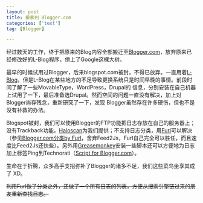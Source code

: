 ```yaml
---
layout: post
title: 搬家到 Blogger.com
categories: ['text']
tag: [Blogger]

---
```


经过数天的工作，终于把原来的Blog内容全部搬迁至[Blogger.com](http://www.blogger.com)，放弃原来已经修改好的L-Blog程序，傍上了Google这棵大树。

最早的时候试用过Blogger，后来blogspot.com被封，不得已放弃。一直用着[L-Blog](http://www.loveyuki.com/)，但是L-Blog在某些地方的不足导致更换系统只是时间早晚的事情。前段时间了解了一些MovableType，WordPress，Drupal的 信息，分别安装在自己机器上试用了一下，最后准备选Drupal。然而空间的问题一直没有解决，加上对Blogger尚存残念，重新研究了一下，发现 Blogger虽然存在许多硬伤，但也不是没有补救的办法。

Blogspot被封，我们可以使用Blogger的FTP功能把日志存放在自己的服务器上； 没有Trackback功能，[Haloscan](http://www.haloscan.com/)为我们提供；不支持日志分类，用[Furl](http://www.furl.net/)可以解决（参见[Blogger.com分类by Furl](http://www.oui-blog.com/reder/archives/005906.html)，舍弃Feed2Js，Furl自己完全可以胜任，而且速度比Feed2Js还快些）。另外用[Greasemonkey](http://greasemonkey.mozdev.org/)安装一些脚本还可以方便地为日志加上标签Ping到Technorati（[Script for Blogger.com](http://userscripts.org/tag/blogger)）。


生命在于折腾，众多高手支招弥补了Blogger的诸多不足，我们这些菜鸟坐享其成了 XD。

~~利用Furl做了分类之外，还做了一个所有日志的列表，方便从搜索引擎链过来的朋友重新查找日志。~~